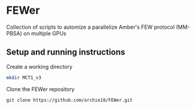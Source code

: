 # FEWer
Collection of scripts to automize a parallelize Amber's FEW protocol (MM-PBSA) on multiple GPUs

## Setup and running instructions
Create a working directory
```bash
mkdir MCT1_v3
```

Clone the FEWer repository
```
git clone https://github.com/archie18/FEWer.git
```

